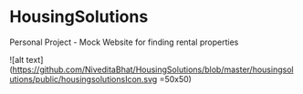 # HousingSolutions
Personal Project - Mock Website for finding rental properties

![alt text](https://github.com/NiveditaBhat/HousingSolutions/blob/master/housingsolutions/public/housingsolutionsIcon.svg =50x50)
